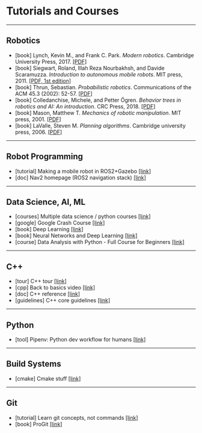 # Tutorials and Courses

---
## Robotics

- [book] Lynch, Kevin M., and Frank C. Park. _Modern robotics_. Cambridge University Press, 2017. [[PDF]](http://hades.mech.northwestern.edu/images/7/7f/MR.pdf)
- [book] Siegwart, Roland, Illah Reza Nourbakhsh, and Davide Scaramuzza. _Introduction to autonomous mobile robots_. MIT press, 2011. [[PDF, 1st edition]](https://www.ucg.ac.me/skladiste/blog_13268/objava_56689/fajlovi/Introduction%20to%20Autonomous%20Mobile%20Robots%20book.pdf)
- [book] Thrun, Sebastian. _Probabilistic robotics_. Communications of the ACM 45.3 (2002): 52-57. [[PDF]](https://docs.ufpr.br/~danielsantos/ProbabilisticRobotics.pdf)
- [book] Colledanchise, Michele, and Petter Ögren. _Behavior trees in robotics and AI: An introduction_. CRC Press, 2018. [[PDF]](https://arxiv.org/pdf/1709.00084)
- [book] Mason, Matthew T. _Mechanics of robotic manipulation_. MIT press, 2001. [[PDF]](https://direct.mit.edu/books/book/3869/Mechanics-of-Robotic-Manipulation)
- [book] LaValle, Steven M. _Planning algorithms_. Cambridge university press, 2006. [[PDF]](http://lavalle.pl/planning/book.pdf)

---
## Robot Programming

- [tutorial] Making a mobile robot in ROS2+Gazebo [[link]](https://articulatedrobotics.xyz/mobile-robot-1-project-overview/)
- [doc] Nav2 homepage (ROS2 navigation stack) [[link]](https://navigation.ros.org/index.html)

---
## Data Science, AI, ML

- [courses] Multiple data science / python courses [[link]](https://www.kaggle.com/learn)
- [google] Google Crash Course [[link]](https://developers.google.com/machine-learning/crash-course)
- [book] Deep Learning [[link]](https://www.deeplearningbook.org/)
- [book] Neural Networks and Deep Learning [[link]](http://neuralnetworksanddeeplearning.com/)
- [course] Data Analysis with Python - Full Course for Beginners [[link]](https://www.youtube.com/watch?v=r-uOLxNrNk8)

---
## <a id="cpp" />C++

- [tour] C++ tour [[link]](https://isocpp.org/tour)
- [cpp] Back to basics video [[link]](https://www.youtube.com/playlist?list=PLPx_x6oKUZyt54Z1aFzLvTsCS96EyPoaj)
- [doc] C++  reference [[link]](https://en.cppreference.com/w/cpp)
- [guidelines] C++ core guidelines [[link]](https://github.com/isocpp/CppCoreGuidelines/blob/master/CppCoreGuidelines.md)

---
## Python
- [tool] Pipenv: Python dev workflow for humans [[link]](https://pipenv.pypa.io/en/latest/)

---
## Build Systems

- [cmake] Cmake stuff [[link]](https://www.youtube.com/playlist?list=PL8i3OhJb4FNV10aIZ8oF0AA46HgA2ed8g)

---
## Git

- [tutorial] Learn git concepts, not commands [[link]](https://dev.to/unseenwizzard/learn-git-concepts-not-commands-4gjc)
- [book] ProGit [[link]](https://git-scm.com/book/en/v2)

